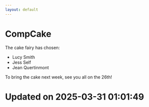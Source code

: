 ```yaml
---
layout: default
---
```


#  CompCake

The cake fairy has chosen:
  -  Lucy Smith
  -  Jess Self
  -  Jean Quertinmont

To bring the cake next week, see you all on the 26th!


# Updated on 2025-03-31 01:01:49
